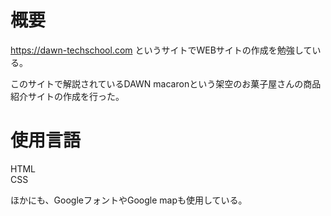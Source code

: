 # 概要
https://dawn-techschool.com
というサイトでWEBサイトの作成を勉強している。

このサイトで解説されているDAWN macaronという架空のお菓子屋さんの商品紹介サイトの作成を行った。

# 使用言語
HTML  
CSS

ほかにも、GoogleフォントやGoogle mapも使用している。
